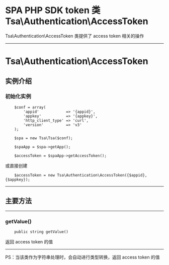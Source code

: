 # SPA PHP SDK token 类 Tsa\Authentication\AccessToken

Tsa\Authentication\AccessToken 类提供了 access token 相关的操作

---

# Tsa\Authentication\AccessToken

## 实例介绍

### 初始化实例

```
    $conf = array(
        'appid'            => '{appid}',
        'appkey'           => '{appkey}',
        'http_client_type' => 'curl',
        'version'          => 'v3'
    );

    $spa = new Tsa\Tsa($conf);

    $spaApp = $spa->getApp();

    $accessToken = $spaApp->getAccessToken();
```

或直接创建

```
    $accessToken = new Tsa\Authentication\AccessToken({$appid}, {$appkey});
```

---

## 主要方法

---

### getValue()

```
    public string getValue()
```

返回 access token 的值

---

PS：当该类作为字符串处理时，会自动进行类型转换，返回 access token 的值
